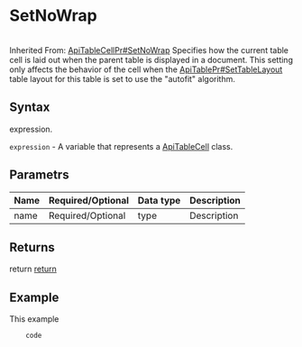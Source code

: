 # SetNoWrap

<br>Inherited From: [ApiTableCellPr#SetNoWrap](todo_link)
Specifies how the current table cell is laid out when the parent table is displayed in a document. This setting only affects the behavior of the cell when the [ApiTablePr#SetTableLayout](todo_link) table layout for this table is set to use the "autofit" algorithm.

## Syntax

expression.

`expression` - A variable that represents a [ApiTableCell](../ApiTableCell.md) class.

## Parametrs

| **Name** | **Required/Optional** | **Data type** | **Description** |
| ------------- | ------------- | ------------- | ------------- |
| name | Required/Optional | type | Description |

## Returns

return
[return](todo_link)

## Example

This example

```javascript
	code
```